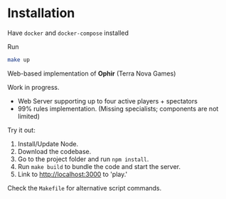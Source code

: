 # Installation
Have `docker` and `docker-compose` installed

Run

```bash
make up
```


Web-based implementation of **Ophir** (Terra Nova Games)

Work in progress.

- Web Server supporting up to four active players + spectators
- 99% rules implementation. (Missing specialists; components are not limited)

Try it out:

1. Install/Update Node.
2. Download the codebase.
3. Go to the project folder and run `npm install`.
4. Run `make build` to bundle the code and start the server.
5. Link to [http://localhost:3000](http://localhost:3000) to 'play.'

Check the `Makefile` for alternative script commands.